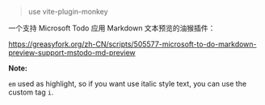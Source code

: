 > use vite-plugin-monkey 


一个支持 Microsoft Todo 应用 Markdown 文本预览的油猴插件：

https://greasyfork.org/zh-CN/scripts/505577-microsoft-to-do-markdown-preview-support-mstodo-md-preview



**Note:**

`em` used as highlight, so if you want use italic style text, you can use  the custom tag `i`.

